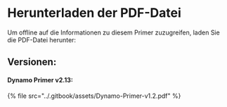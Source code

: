# Herunterladen der PDF-Datei

Um offline auf die Informationen zu diesem Primer zuzugreifen, laden Sie die PDF-Datei herunter: 

## Versionen:

#### Dynamo Primer v2.13:

{% file src="../.gitbook/assets/Dynamo-Primer-v1.2.pdf" %}
